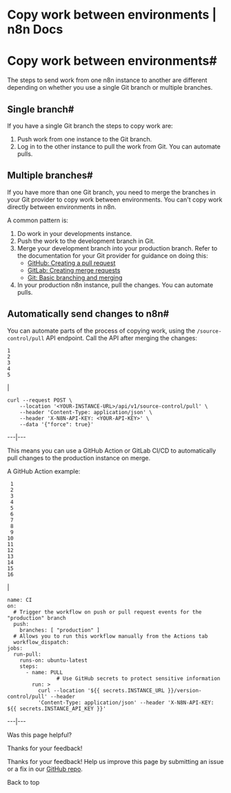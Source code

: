 # Copy work between environments | n8n Docs

[ ](https://github.com/n8n-io/n8n-docs/edit/main/docs/source-control-environments/using/copy-work.md "Edit this page")

# Copy work between environments#

The steps to send work from one n8n instance to another are different depending on whether you use a single Git branch or multiple branches.

## Single branch#

If you have a single Git branch the steps to copy work are:

  1. Push work from one instance to the Git branch.
  2. Log in to the other instance to pull the work from Git. You can automate pulls.

## Multiple branches#

If you have more than one Git branch, you need to merge the branches in your Git provider to copy work between environments. You can't copy work directly between environments in n8n. 

A common pattern is:

  1. Do work in your developments instance.
  2. Push the work to the development branch in Git.
  3. Merge your development branch into your production branch. Refer to the documentation for your Git provider for guidance on doing this: 
     * [GitHub: Creating a pull request](https://docs.github.com/en/pull-requests/collaborating-with-pull-requests/proposing-changes-to-your-work-with-pull-requests/creating-a-pull-request)
     * [GitLab: Creating merge requests](https://docs.gitlab.com/ee/user/project/merge_requests/creating_merge_requests.html)
     * [Git: Basic branching and merging](https://git-scm.com/book/en/v2/Git-Branching-Basic-Branching-and-Merging)
  4. In your production n8n instance, pull the changes. You can automate pulls.

## Automatically send changes to n8n#

You can automate parts of the process of copying work, using the `/source-control/pull` API endpoint. Call the API after merging the changes:
    
    
    1
    2
    3
    4
    5

| 
    
    
    curl --request POST \
    	--location '<YOUR-INSTANCE-URL>/api/v1/source-control/pull' \
    	--header 'Content-Type: application/json' \
    	--header 'X-N8N-API-KEY: <YOUR-API-KEY>' \
    	--data '{"force": true}'
      
  
---|---  
  
This means you can use a GitHub Action or GitLab CI/CD to automatically pull changes to the production instance on merge.

A GitHub Action example:
    
    
     1
     2
     3
     4
     5
     6
     7
     8
     9
    10
    11
    12
    13
    14
    15
    16

| 
    
    
    name: CI
    on:
      # Trigger the workflow on push or pull request events for the "production" branch
      push:
        branches: [ "production" ]
      # Allows you to run this workflow manually from the Actions tab
      workflow_dispatch:
    jobs:
      run-pull:
        runs-on: ubuntu-latest
        steps:
          - name: PULL
    				# Use GitHub secrets to protect sensitive information
            run: >
              curl --location '${{ secrets.INSTANCE_URL }}/version-control/pull' --header
              'Content-Type: application/json' --header 'X-N8N-API-KEY: ${{ secrets.INSTANCE_API_KEY }}'
      
  
---|---  
  
Was this page helpful? 

Thanks for your feedback! 

Thanks for your feedback! Help us improve this page by submitting an issue or a fix in our [GitHub repo](https://github.com/n8n-io/n8n-docs). 

Back to top